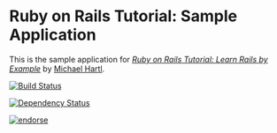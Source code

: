 # Ruby on Rails Tutorial: Sample Application


This is the sample application for
[*Ruby on Rails Tutorial: Learn Rails by Example*](http://railstutorial.org/)
by [Michael Hartl](http://michaelhartl.com/).

[![Build Status](https://travis-ci.org/jasnow/sample_app_3_2_sorbet.png?branch=master)](https://travis-ci.org/jasnow/sample_app_3_2_sorbet)

[![Dependency Status](https://gemnasium.com/jasnow/sample_app_3_2_sorbet.png)](https://gemnasium.com/jasnow/sample_app_3_2_sorbet.png)

[![endorse](http://api.coderwall.com/jasnow/endorsecount.png)](http://coderwall.com/jasnow)
